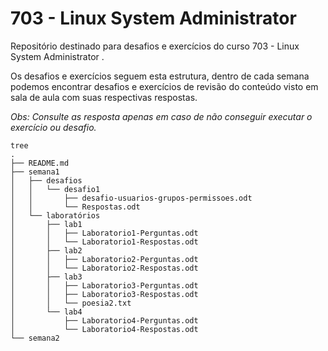 # 703 - Linux System Administrator 

Repositório destinado para desafios e exercícios do curso 703 - Linux System Administrator .

Os desafios e exercícios seguem esta estrutura, dentro de cada semana podemos encontrar desafios e exercícios de revisão do conteúdo visto em sala de aula com suas respectivas respostas.

*Obs: Consulte as resposta apenas em caso de não conseguir executar o exercício ou desafio.*
 
```shell
tree
.
├── README.md
├── semana1
│   ├── desafios
│   │   └── desafio1
│   │       ├── desafio-usuarios-grupos-permissoes.odt
│   │       └── Respostas.odt
│   └── laboratórios
│       ├── lab1
│       │   ├── Laboratorio1-Perguntas.odt
│       │   └── Laboratorio1-Respostas.odt
│       ├── lab2
│       │   ├── Laboratorio2-Perguntas.odt
│       │   └── Laboratorio2-Respostas.odt
│       ├── lab3
│       │   ├── Laboratorio3-Perguntas.odt
│       │   ├── Laboratorio3-Respostas.odt
│       │   └── poesia2.txt
│       └── lab4
│           ├── Laboratorio4-Perguntas.odt
│           └── Laboratorio4-Respostas.odt
└── semana2

```

